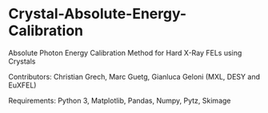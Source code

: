# Crystal-Absolute-Energy-Calibration
 Absolute Photon Energy Calibration Method for Hard X-Ray FELs using Crystals
 
 Contributors: Christian Grech, Marc Guetg, Gianluca Geloni (MXL, DESY and EuXFEL)
 
 
Requirements: Python 3, Matplotlib, Pandas, Numpy, Pytz, Skimage
